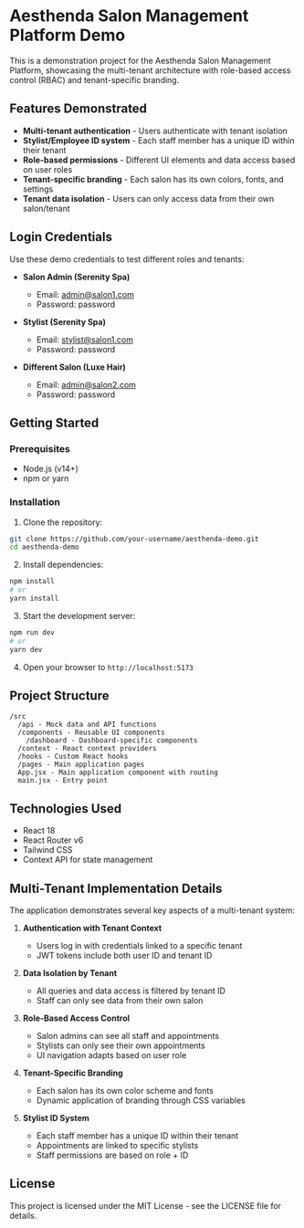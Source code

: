 # Aesthenda Salon Management Platform Demo

This is a demonstration project for the Aesthenda Salon Management Platform, showcasing the multi-tenant architecture with role-based access control (RBAC) and tenant-specific branding.

## Features Demonstrated

- **Multi-tenant authentication** - Users authenticate with tenant isolation
- **Stylist/Employee ID system** - Each staff member has a unique ID within their tenant
- **Role-based permissions** - Different UI elements and data access based on user roles
- **Tenant-specific branding** - Each salon has its own colors, fonts, and settings
- **Tenant data isolation** - Users can only access data from their own salon/tenant

## Login Credentials

Use these demo credentials to test different roles and tenants:

- **Salon Admin (Serenity Spa)**
  - Email: admin@salon1.com
  - Password: password
  
- **Stylist (Serenity Spa)**
  - Email: stylist@salon1.com
  - Password: password
  
- **Different Salon (Luxe Hair)**
  - Email: admin@salon2.com
  - Password: password

## Getting Started

### Prerequisites

- Node.js (v14+)
- npm or yarn

### Installation

1. Clone the repository:
```bash
git clone https://github.com/your-username/aesthenda-demo.git
cd aesthenda-demo
```

2. Install dependencies:
```bash
npm install
# or
yarn install
```

3. Start the development server:
```bash
npm run dev
# or
yarn dev
```

4. Open your browser to `http://localhost:5173`

## Project Structure

```
/src
  /api - Mock data and API functions
  /components - Reusable UI components
    /dashboard - Dashboard-specific components
  /context - React context providers
  /hooks - Custom React hooks
  /pages - Main application pages
  App.jsx - Main application component with routing
  main.jsx - Entry point
```

## Technologies Used

- React 18
- React Router v6
- Tailwind CSS
- Context API for state management

## Multi-Tenant Implementation Details

The application demonstrates several key aspects of a multi-tenant system:

1. **Authentication with Tenant Context**
   - Users log in with credentials linked to a specific tenant
   - JWT tokens include both user ID and tenant ID

2. **Data Isolation by Tenant**
   - All queries and data access is filtered by tenant ID
   - Staff can only see data from their own salon

3. **Role-Based Access Control**
   - Salon admins can see all staff and appointments
   - Stylists can only see their own appointments
   - UI navigation adapts based on user role

4. **Tenant-Specific Branding**
   - Each salon has its own color scheme and fonts
   - Dynamic application of branding through CSS variables

5. **Stylist ID System**
   - Each staff member has a unique ID within their tenant
   - Appointments are linked to specific stylists
   - Staff permissions are based on role + ID

## License

This project is licensed under the MIT License - see the LICENSE file for details.